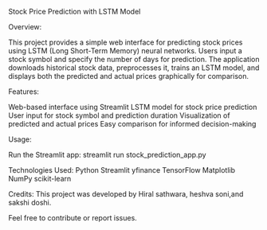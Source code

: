 Stock Price Prediction with LSTM Model


Overview:


This project provides a simple web interface for predicting stock prices using LSTM (Long Short-Term Memory) neural networks. Users input a stock symbol and specify the number of days for prediction. The application downloads historical stock data, preprocesses it, trains an LSTM model, and displays both the predicted and actual prices graphically for comparison.


Features:


Web-based interface using Streamlit
LSTM model for stock price prediction
User input for stock symbol and prediction duration
Visualization of predicted and actual prices
Easy comparison for informed decision-making

Usage:

Run the Streamlit app: streamlit run stock_prediction_app.py



Technologies Used:
Python
Streamlit
yfinance
TensorFlow
Matplotlib
NumPy
scikit-learn


Credits:
This project was developed by Hiral sathwara, heshva soni,and sakshi doshi. 

Feel free to contribute or report issues.

